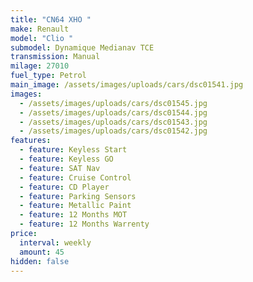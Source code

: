 ```yaml
---
title: "CN64 XHO "
make: Renault
model: "Clio "
submodel: Dynamique Medianav TCE
transmission: Manual
milage: 27010
fuel_type: Petrol
main_image: /assets/images/uploads/cars/dsc01541.jpg
images:
  - /assets/images/uploads/cars/dsc01545.jpg
  - /assets/images/uploads/cars/dsc01544.jpg
  - /assets/images/uploads/cars/dsc01543.jpg
  - /assets/images/uploads/cars/dsc01542.jpg
features:
  - feature: Keyless Start
  - feature: Keyless GO
  - feature: SAT Nav
  - feature: Cruise Control
  - feature: CD Player
  - feature: Parking Sensors
  - feature: Metallic Paint
  - feature: 12 Months MOT
  - feature: 12 Months Warrenty
price:
  interval: weekly
  amount: 45
hidden: false
---
```

